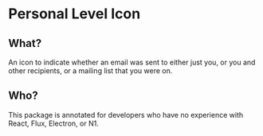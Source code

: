 # Personal Level Icon

## What?

An icon to indicate whether an email was sent to either just you, or you and other recipients, or a mailing list that you were on.

## Who?

This package is annotated for developers who have no experience with React, Flux, Electron, or N1.
